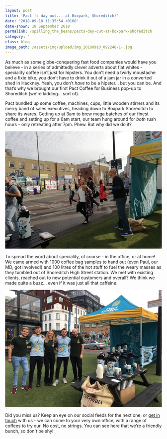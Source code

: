 ```yaml
---
layout: post
title: 'Pact''s day out... at Boxpark, Shoreditch!'
date: '2018-09-18 11:35:54 +0100'
date-shown: 18 September 2018
permalink: /spilling_the_beans/pacts-day-out-at-boxpark-shoreditch
category: ' '
class: blog
image_path: /assets/img/upload/img_20180910_092248-1-.jpg
---
```

As much as some globe-conquering fast food companies would have you believe - in a series of admittedly clever adverts about flat whites - speciality coffee isn’t _just_ for hipsters. You don’t need a twirly moustache and a fixie bike, you don’t have to drink it out of a jam jar in a converted shed in Hackney. Yeah, you don’t _have_ to be a hipster… but you can be. And that’s why we brought our first Pact Coffee for Business pop-up to Shoreditch (we're kidding... sort of).

Pact bundled up some coffee, machines, cups, little wooden stirrers and its merry band of sales executives, heading down to Boxpark Shoreditch to share its wares. Getting up at 3am to brew mega batches of our finest coffee and setting up for a 6am start, our team hung around for _both_ rush hours - only retreating after 7pm. Phew. But why did we do it?

![](/assets/img/upload/img_20180910_090204.jpg)

To spread the word about speciality, of course - in the office, or at home! We came armed with 1000 coffee bag samples to hand out (even Paul, our MD, got involved!) and 100 litres of the hot stuff to fuel the weary masses as they tumbled out of Shoreditch High Street station. We met with existing clients, reached out to new potential customers and overall? We think we made quite a buzz… even if it was just all that caffeine.

![](/assets/img/upload/boxpark.jpg)

Did you miss us? Keep an eye on our social feeds for the next one, or [get in touch](http://business.pactcoffee.com/contact-us) with us - we can come to your very own office, with a range of coffees to try our. No cost, no strings. You can see here that we’re a friendly bunch, so don't be shy!

